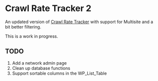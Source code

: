 Crawl Rate Tracker 2
====================

An updated version of [Crawl Rate Tracker](http://www.blogstorm.co.uk/wordpress-crawl-rate-tracker/) with support for Multisite and a bit better filtering.

This is a work in progress.

TODO
----

1. Add a network admin page
2. Clean up database functions
3. Support sortable columns in the WP_List_Table

